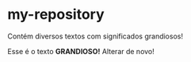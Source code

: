 # my-repository
Contém diversos textos com significados grandiosos!

Esse é o texto **GRANDIOSO!**
Alterar de novo!
